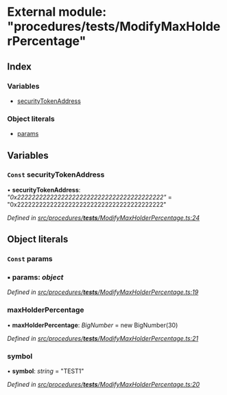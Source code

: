 # External module: "procedures/**tests**/ModifyMaxHolderPercentage"

## Index

### Variables

- [securityTokenAddress](_procedures___tests___modifymaxholderpercentage_.md#const-securitytokenaddress)

### Object literals

- [params](_procedures___tests___modifymaxholderpercentage_.md#const-params)

## Variables

### `Const` securityTokenAddress

• **securityTokenAddress**: _"0x2222222222222222222222222222222222222222"_ = "0x2222222222222222222222222222222222222222"

_Defined in [src/procedures/**tests**/ModifyMaxHolderPercentage.ts:24](https://github.com/PolymathNetwork/polymath-sdk/blob/d80c6e9/src/procedures/__tests__/ModifyMaxHolderPercentage.ts#L24)_

## Object literals

### `Const` params

### ▪ **params**: _object_

_Defined in [src/procedures/**tests**/ModifyMaxHolderPercentage.ts:19](https://github.com/PolymathNetwork/polymath-sdk/blob/d80c6e9/src/procedures/__tests__/ModifyMaxHolderPercentage.ts#L19)_

### maxHolderPercentage

• **maxHolderPercentage**: _BigNumber_ = new BigNumber(30)

_Defined in [src/procedures/**tests**/ModifyMaxHolderPercentage.ts:21](https://github.com/PolymathNetwork/polymath-sdk/blob/d80c6e9/src/procedures/__tests__/ModifyMaxHolderPercentage.ts#L21)_

### symbol

• **symbol**: _string_ = "TEST1"

_Defined in [src/procedures/**tests**/ModifyMaxHolderPercentage.ts:20](https://github.com/PolymathNetwork/polymath-sdk/blob/d80c6e9/src/procedures/__tests__/ModifyMaxHolderPercentage.ts#L20)_
